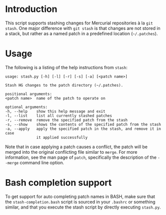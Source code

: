 # Introduction

This script supports stashing changes for Mercurial repositories à la `git stash`. One major difference with `git stash`
is that changes are not stored in a stack, but rather as a named patch in a predefined location (`~/.patches`).

# Usage

The following is a listing of the help instructions from `stash`:

    usage: stash.py [-h] [-l] [-r] [-s] [-a] [<patch name>]

    Stash HG changes to the patch directory (~/.patches).

    positional arguments:
    <patch name>  name of the patch to operate on

    optional arguments:
    -h, --help    show this help message and exit
    -l, --list    list all currently stashed patches
    -r, --remove  remove the specified patch from the stash
    -s, --show    shows the contents of the specified patch from the stash
    -a, --apply   apply the specified patch in the stash, and remove it in case
                  it applied successfully

Note that in case applying a patch causes a conflict, the patch will be merged into the original conflicting file
similar to `merge`. For more information, see the man page of `patch`, specifically the description of the `--merge`
command line option.

# Bash completion support

To get support for auto completing patch names in BASH, make sure that the `stash-completion.bash` script is sourced in
your `.bashrc` or something similar, and that you execute the stash script by directly executing `stash.py`.
